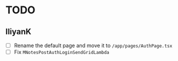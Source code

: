 # TODO

## IliyanK

- [ ] Rename the default page and move it to `/app/pages/AuthPage.tsx`
- [ ] Fix `MNotesPostAuthLoginSendGridLambda`
